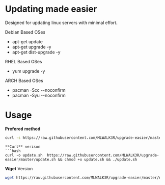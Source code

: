 Updating made easier
===================
Designed for updating linux servers with minimal effort.


Debian Based OSes
* apt-get update
* apt-get upgrade -y
* apt-get dist-upgrade -y

RHEL Based OSes 
* yum upgrade -y 

ARCH Based OSes 
* pacman -Scc --noconfirm
* pacman -Syu --noconfirm

Usage
===========
**Prefered method**

```bash
curl -s https://raw.githubusercontent.com/MLWALK3R/upgrade-easier/master/update.sh | bash
```

```
**Curl** verison
```bash
curl -o update.sh  https://raw.githubusercontent.com/MLWALK3R/upgrade-easier/master/update.sh && chmod +x update.sh && ./update.sh
```

**Wget** Version
```bash
wget https://raw.githubusercontent.com/MLWALK3R/upgrade-easier/master/update.sh && chmod +x update.sh && ./update.sh
```

